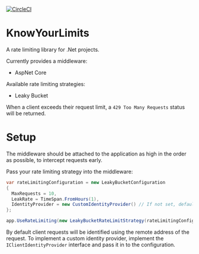 [![CircleCI](https://img.shields.io/circleci/project/github/ejcoyle88/KnowYourLimits.svg)]()

# KnowYourLimits
A rate limiting library for .Net projects.

Currently provides a middleware:
- AspNet Core

Available rate limiting strategies:
- Leaky Bucket

When a client exceeds their request limit, a `429 Too Many Requests` status will be returned.

# Setup
The middleware should be attached to the application as high in the order as possible, to intercept requests early.

Pass your rate limiting strategy into the middleware:

```cs
var rateLimitingConfiguration = new LeakyBucketConfiguration
{
  MaxRequests = 10,
  LeakRate = TimeSpan.FromHours(1),
  IdentityProvider = new CustomIdentityProvider() // If not set, defaults to using the remote address
};

app.UseRateLimiting(new LeakyBucketRateLimitStrategy(rateLimitingConfiguration));
```

By default client requests will be identified using the remote address of the request. To implement a custom identity provider, implement the `IClientIdentityProvider` interface and pass it in to the configuration.
